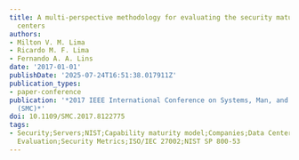 ```yaml
---
title: A multi-perspective methodology for evaluating the security maturity of data
  centers
authors:
- Milton V. M. Lima
- Ricardo M. F. Lima
- Fernando A. A. Lins
date: '2017-01-01'
publishDate: '2025-07-24T16:51:38.017911Z'
publication_types:
- paper-conference
publication: '*2017 IEEE International Conference on Systems, Man, and Cybernetics
  (SMC)*'
doi: 10.1109/SMC.2017.8122775
tags:
- Security;Servers;NIST;Capability maturity model;Companies;Data Center;Security Information;Maturity
  Evaluation;Security Metrics;ISO/IEC 27002;NIST SP 800-53
---
```

